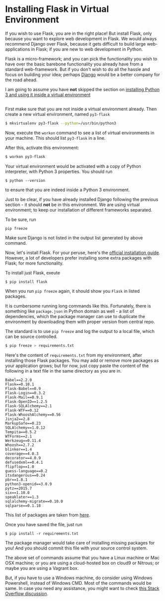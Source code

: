 # Installing Flask in Virtual Environment

If you wish to use Flask, you are in the right place! But install Flask, only because you want to explore web development in Flask. We would always recommend Django over Flask, because it gets difficult to build large web-applications in Flask; if you are new to web development in Python.

Flask is a micro-framework; and you can pick the functionality you wish to have over the basic barebone functionality you already have from a standard web-framework. But if you don't wish to do all the hassle and focus on building your idea; perhaps [Django](installing-django-in-virtual-environment) would be a better company for the road ahead.

I am going to assume you have **not** skipped the section on [installing Python 3 and using it inside a virtual environment](#installing-and-using-python-3)

## 

First make sure that you are not inside a virtual environment already. Then create a new virtual environment, named `py3-flask`

```sh
$ mkvirtualenv py3-flask --python=/usr/bin/python3
```

Now, execute the `workon` command to see a list of virtual environments in your machine. This should list `py3-flask` in a line.

After this, activate this environment:

```sh
$ workon py3-flask
```

Your virtual environment would be activated with a copy of Python interpreter, with Python 3 properties. You should run

```
$ python --version
```

to ensure that you are indeed inside a Python 3 environment.

Just to be clear, if you have already installed Django following the previous section - it should **not** be in this environment. We are using virtual environment; to keep our installation of different frameworks separated.

To be sure, run

```
pip freeze
```

Make sure Django is not listed in the output list generated by above command.

Now, let's install Flask. For your peruse, here's the [official installation guide](http://flask.pocoo.org/docs/0.10/installation/). However, a lot of developers prefer installing some extra packages with Flask; for more functionality.

To install just Flask, exeute

```
$ pip install flask
```

When you run `pip freeze` again, it should show you `Flask` in listed packages.

It is cumbersome running long commands like this. Fortunately, there is something like `package.json` in Python domain as well - a list of dependencies, which the package manager can use to duplicate the environment by downloading them with proper version from central repo.

The standard is to use `pip freeze` and log the output to a local file, which can be source controlled.

```sh
$ pip freeze > requirements.txt
```

Here's the content of `requirements.txt` from my environment, after installing those Flask packages. You may add or remove more packages as your application grows; but for now, just copy paste the content of the following in a text file in the same directory as you are in.

```
Babel==2.2.0
Flask==0.10.1
Flask-Babel==0.9
Flask-Login==0.3.2
Flask-Mail==0.9.1
Flask-OpenID==1.2.5
Flask-SQLAlchemy==2.1
Flask-WTF==0.12
Flask-WhooshAlchemy==0.56
Jinja2==2.8
MarkupSafe==0.23
SQLAlchemy==1.0.12
Tempita==0.5.2
WTForms==2.1
Werkzeug==0.11.4
Whoosh==2.7.2
blinker==1.4
coverage==4.0.3
decorator==4.0.9
defusedxml==0.4.1
flipflop==1.0
guess-language==0.2
itsdangerous==0.24
pbr==1.8.1
python3-openid==3.0.9
pytz==2015.7
six==1.10.0
speaklater==1.3
sqlalchemy-migrate==0.10.0
sqlparse==0.1.18
```

This list of packages are taken from [here](http://blog.miguelgrinberg.com/post/the-flask-mega-tutorial-part-i-hello-world).

Once you have saved the file, just run

```
$ pip install -r requirements.txt
```

The package manager would take care of installing missing packages for you! And you should commit this file with your source control system.

The above set of commands assume that you have a Linux machine or Mac OSX machine; or you are using a cloud-hosted box on cloud9 or Nitrous; or maybe you are using a Vagrant box.

But, if you have to use a Windows machine, do consider using Windows Powershell, instead of Windows CMD. Most of the commands would be same. In case you need any assistance, you might want to check [this Stack Overflow discussion](http://stackoverflow.com/questions/17917254/how-to-install-flask-on-windows).
